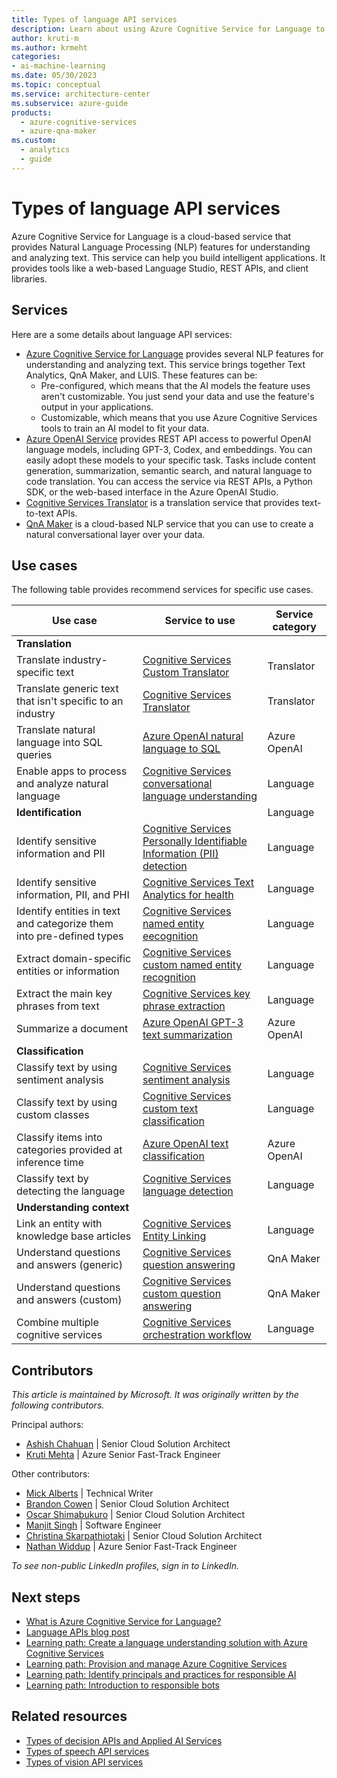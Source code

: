 ```yaml
---
title: Types of language API services
description: Learn about using Azure Cognitive Service for Language to understand and analyze text. Learn which service to use for a specific use case. 
author: kruti-m
ms.author: krmeht
categories: 
- ai-machine-learning
ms.date: 05/30/2023
ms.topic: conceptual
ms.service: architecture-center
ms.subservice: azure-guide
products:
  - azure-cognitive-services
  - azure-qna-maker
ms.custom:
  - analytics
  - guide
---
```


# Types of language API services

Azure Cognitive Service for Language is a cloud-based service that provides Natural Language Processing (NLP) features for understanding and analyzing text. This service can help you build intelligent applications. It provides tools like a web-based Language Studio, REST APIs, and client libraries.

## Services

Here are a some details about language API services: 

- [Azure Cognitive Service for Language](/azure/cognitive-services/language-service/overview) provides several NLP features for understanding and analyzing text. This service brings together Text Analytics, QnA Maker, and LUIS. These features can be:
  - Pre-configured, which means that the AI models the feature uses aren't customizable. You just send your data and use the feature's output in your applications.
  - Customizable, which means that you use Azure Cognitive Services tools to train an AI model to fit your data.
- [Azure OpenAI Service](/azure/cognitive-services/openai/) provides REST API access to powerful OpenAI language models, including GPT-3, Codex, and embeddings. You can easily adopt these models to your specific task. Tasks include content generation, summarization, semantic search, and natural language to code translation. You can access the service via REST APIs, a Python SDK, or the web-based interface in the Azure OpenAI Studio.
- [Cognitive Services Translator](/azure/cognitive-services/translator/translator-overview) is a translation service that provides text-to-text APIs.
- [QnA Maker](/azure/cognitive-services/qnamaker/overview/overview) is a cloud-based NLP service that you can use to create a natural conversational layer over your data.

## Use cases

The following table provides recommend services for specific use cases.

| Use case | Service to use | Service category |
|----------|-----------------|---|
|**Translation**| | |
|Translate industry-specific text|[Cognitive Services Custom Translator](/azure/cognitive-services/translator/custom-translator/overview)| Translator |
|Translate generic text that isn't specific to an industry|[Cognitive Services  Translator](/azure/cognitive-services/translator/text-translation-overview)| Translator |
|Translate natural language into SQL queries|[Azure OpenAI natural language to SQL](/azure/cognitive-services/openai/how-to/work-with-code#explaining-an-sql-query)| Azure OpenAI |
|Enable apps to process and analyze natural language|[Cognitive Services conversational language understanding](/azure/cognitive-services/language-service/conversational-language-understanding/overview)| Language |
|**Identification**|| Language |
|Identify sensitive information and PII|[Cognitive Services Personally Identifiable Information (PII) detection](/azure/cognitive-services/language-service/personally-identifiable-information/overview)| Language |
|Identify sensitive information, PII, and PHI|[Cognitive Services Text Analytics for health](/azure/cognitive-services/language-service/text-analytics-for-health/overview)| Language |
|Identify entities in text and categorize them into pre-defined types|[Cognitive Services named entity eecognition](/azure/cognitive-services/language-service/named-entity-recognition/overview)| Language |
|Extract domain-specific entities or information | [Cognitive Services custom named entity recognition](/azure/cognitive-services/language-service/custom-named-entity-recognition/overview) | Language |
|Extract the main key phrases from text |[Cognitive Services key phrase extraction](/azure/cognitive-services/language-service/key-phrase-extraction/overview)| Language |
|Summarize a document|[Azure OpenAI GPT-3 text summarization](/azure/cognitive-services/openai/quickstart#try-text-summarization)| Azure OpenAI |
|**Classification**||  |
| Classify text by using sentiment analysis | [Cognitive Services sentiment analysis](/azure/cognitive-services/language-service/sentiment-opinion-mining/quickstart) | Language |
| Classify text by using custom classes | [Cognitive Services custom text classification](/azure/cognitive-services/language-service/custom-text-classification/quickstart)| Language |
| Classify items into categories provided at inference time | [Azure OpenAI text classification](/azure/cognitive-services/openai/how-to/completions#classification) | Azure OpenAI |
| Classify text by detecting the language | [Cognitive Services language detection](/azure/cognitive-services/language-service/language-detection/overview) | Language |
| **Understanding context** | | |
|Link an entity with knowledge base articles | [Cognitive Services Entity Linking](/azure/search/cognitive-search-skill-entity-linking-v3) | Language |
| Understand questions and answers (generic) | [Cognitive Services question answering](/azure/cognitive-services/language-service/question-answering/overview) | QnA Maker |
| Understand questions and answers (custom) | [Cognitive Services custom question answering](/azure/cognitive-services/language-service/question-answering/overview) | QnA Maker |
| Combine multiple cognitive services | [Cognitive Services orchestration workflow](/azure/cognitive-services/language-service/orchestration-workflow/overview) | Language |

## Contributors

*This article is maintained by Microsoft. It was originally written by the following contributors.*

Principal authors:

- [Ashish Chahuan](https://www.linkedin.com/in/a69171115/) | Senior Cloud Solution Architect
- [Kruti Mehta](https://www.linkedin.com/in/thekrutimehta) | Azure Senior Fast-Track Engineer

Other contributors:

- [Mick Alberts](https://www.linkedin.com/in/mick-alberts-a24a1414/) | Technical Writer 
- [Brandon Cowen](https://www.linkedin.com/in/brandon-cowen-1658211b/) | Senior Cloud Solution Architect
- [Oscar Shimabukuro](https://www.linkedin.com/in/oscarshk/) | Senior Cloud Solution Architect
- [Manjit Singh](https://www.linkedin.com/in/manjit-singh-0b922332) | Software Engineer
- [Christina Skarpathiotaki](https://www.linkedin.com/in/christinaskarpathiotaki/) | Senior Cloud Solution Architect
- [Nathan Widdup](https://www.linkedin.com/in/nwiddup) | Azure Senior Fast-Track Engineer

 *To see non-public LinkedIn profiles, sign in to LinkedIn.*

## Next steps

- [What is Azure Cognitive Service for Language?](/azure/cognitive-services/language-service/overview)
- [Language APIs blog post](https://techcommunity.microsoft.com/t5/fasttrack-for-azure/azure-cognitive-services-language-api-s-azure-ai-applied/ba-p/3514278)
- [Learning path: Create a language understanding solution with Azure Cognitive Services](/training/paths/create-language-solution-azure-cognitive-services/)
- [Learning path: Provision and manage Azure Cognitive Services](/training/paths/provision-manage-azure-cognitive-services)
- [Learning path: Identify principals and practices for responsible AI](/training/paths/responsible-ai-business-principles/)
- [Learning path: Introduction to responsible bots](/training/modules/responsible-bots-introduction/)

## Related resources

- [Types of decision APIs and Applied AI Services](decision-applied-ai.md)
- [Types of speech API services](speech-api.md)
- [Types of vision API services](vision-api.md)